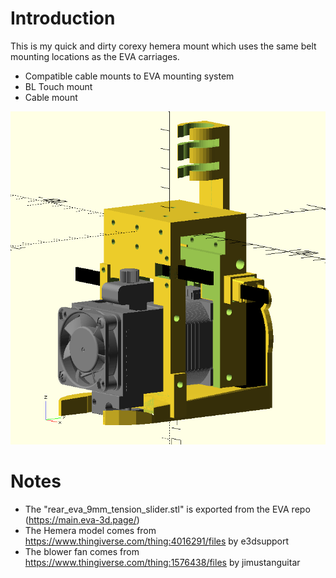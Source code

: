 # Introduction

This is my quick and dirty corexy hemera mount which uses the same belt mounting locations as the EVA carriages. 

 * Compatible cable mounts to EVA mounting system
 * BL Touch mount
 * Cable mount
 

![Front](https://raw.githubusercontent.com/celer/FT5_CoreXY_EVA/main/hemera_mount/images/front.png)

# Notes
 
 * The "rear_eva_9mm_tension_slider.stl" is exported from the EVA repo (https://main.eva-3d.page/)
 * The Hemera model comes from https://www.thingiverse.com/thing:4016291/files by e3dsupport
 * The blower fan comes from https://www.thingiverse.com/thing:1576438/files by jimustanguitar

